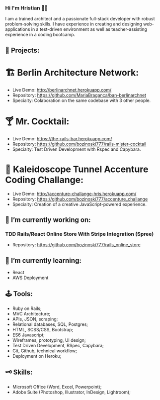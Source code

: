 ### Hi I'm Hristian 🤵🏻

I am a trained architect and a passionate full-stack
developer with robust problem-solving skills. I have
experience in creating and designing web-applications
in a test-driven environment as well as teacher-assisting
experience in a coding bootcamp.

## 💐 Projects:
# 🏗️ Berlin Architecture Network:
- Live Demo: http://berlinarchnet.herokuapp.com/
- Repository: https://github.com/MariaBraganca/ban-berlinarchnet
- Specialty: Colaboration on the same codebase with 3 other people.

# 🍸 Mr. Cocktail:
- Live Demo: https://the-rails-bar.herokuapp.com/
- Repository: https://github.com/bozinoski777/rails-mister-cocktail
- Specialty: Test Driven Development with Rspec and Capybara.

# 🎨 Kaleidoscope Tunnel Accenture Coding Challange:
- Live Demo: http://accenture-challange-hris.herokuapp.com/
- Repository: https://github.com/bozinoski777/accenture_challange
- Specialty: Creation of a creative JavaScript-powered experience.

## 🔭 I’m currently working on:
 ### TDD Rails/React Online Store With Stripe Integration (Spree)
 - Repository: https://github.com/bozinoski777/rails_online_store

## 🌱 I’m currently learning:
 - React
 - AWS Deployment
 
## 🕹 Tools:
- Ruby on Rails;
- MVC Architecture;
- APIs, JSON, scraping;
- Relational databases, SQL, Postgres;
- HTML, SCSS/CSS, Bootstrap;
- ES6 Javascript;
- Wireframes, prototyping, UI design;
- Test Driven Development, RSpec, Capybara;
- Git, Github, technical workflow;
- Deployment on Heroku;

## 🗝 Skills:
- Microsoft Office (Word, Excel, Powerpoint);
- Adobe Suite (Photoshop, Illustrator, InDesign, Lightroom);

<!--
**bozinoski777/bozinoski777** is a ✨ _special_ ✨ repository because its `README.md` (this file) appears on your GitHub profile.

Here are some ideas to get you started:

- 🔭 I’m currently working on ...
- 🌱 I’m currently learning ...
- 👯 I’m looking to collaborate on ...
- 🤔 I’m looking for help with ...
- 💬 Ask me about ...
- 📫 How to reach me: ...
- 😄 Pronouns: ...
- ⚡ Fun fact: ...
-->
